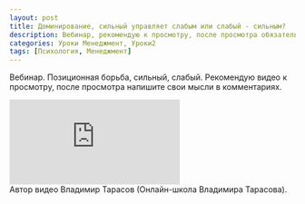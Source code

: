 ```yaml
---
layout: post
title: Доминирование, сильный управляет слабым или слабый - сильным?
description: Вебинар, рекомендую к просмотру, после просмотра обязательно напишите свои мысли в комментариях.
categories: Уроки Менеджмент, Уроки2
tags: [Психология, Менеджмент]
---
```

Вебинар. Позиционная борьба, сильный, слабый. Рекомендую видео к просмотру, после просмотра напишите свои мысли в комментариях.

<div class="yt-video-container-1">   
    <iframe src="https://www.youtube.com/embed/_tQbAHZ6u28?rel=0" frameborder="0" allowfullscreen></iframe>
</div>
Автор видео Владимир Тарасов (Онлайн-школа Владимира Тарасова).
